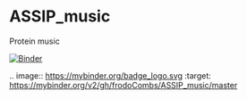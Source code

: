 # ASSIP_music
Protein music

[![Binder](https://mybinder.org/badge_logo.svg)](https://mybinder.org/v2/gh/frodoCombs/ASSIP_music/master)

.. image:: https://mybinder.org/badge_logo.svg
 :target: https://mybinder.org/v2/gh/frodoCombs/ASSIP_music/master

